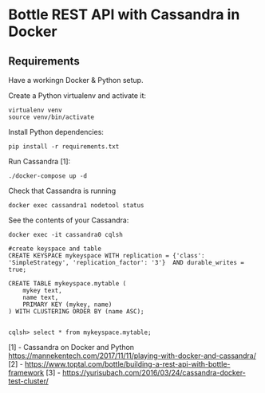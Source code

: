 # Bottle REST API with Cassandra in Docker

## Requirements

Have a workingn Docker & Python setup.

Create a Python virtualenv and activate it:
```
virtualenv venv
source venv/bin/activate
```

Install Python dependencies:
```
pip install -r requirements.txt
```


Run Cassandra [1]:
```
./docker-compose up -d
```

Check that Cassandra is running
```
docker exec cassandra1 nodetool status
```

See the contents of your Cassandra:
```
docker exec -it cassandra0 cqlsh

#create keyspace and table
CREATE KEYSPACE mykeyspace WITH replication = {'class': 'SimpleStrategy', 'replication_factor': '3'}  AND durable_writes = true;

CREATE TABLE mykeyspace.mytable (
    mykey text,
    name text,
    PRIMARY KEY (mykey, name)
) WITH CLUSTERING ORDER BY (name ASC);


cqlsh> select * from mykeyspace.mytable;
```

[1] - Cassandra on Docker and Python https://mannekentech.com/2017/11/11/playing-with-docker-and-cassandra/
[2] - https://www.toptal.com/bottle/building-a-rest-api-with-bottle-framework
[3] - https://yurisubach.com/2016/03/24/cassandra-docker-test-cluster/
